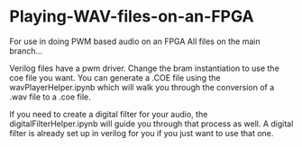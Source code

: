 # Playing-WAV-files-on-an-FPGA
For use in doing PWM based audio on an FPGA
All files on the main branch...

Verilog files have a pwm driver. Change the bram instantiation to use the coe file you want. You can generate a .COE file using the wavPlayerHelper.ipynb which will walk you through the conversion of a .wav file to a .coe file.

If you need to create a digital filter for your audio, the digitalFilterHelper.ipynb will guide you through that process as well. A digital filter is already set up in verilog for you if you just want to use that one.
